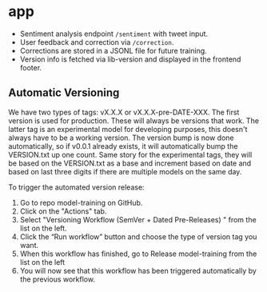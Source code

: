 # app
- Sentiment analysis endpoint `/sentiment` with tweet input.
- User feedback and correction via `/correction`.
- Corrections are stored in a JSONL file for future training.
- Version info is fetched via lib-version and displayed in the frontend footer.

## Automatic Versioning
We have two types of tags: vX.X.X or vX.X.X-pre-DATE-XXX. The first version is used for production. These will always be versions that work. The latter tag is an experimental model for developing purposes, this doesn't always have to be a working version. The version bump is now done automatically, so if v0.0.1 already exists, it will automatically bump the VERSION.txt up one count. Same story for the experimental tags, they will be based on the VERSION.txt as a base and increment based on date and based on last three digits if there are multiple models on the same day.

To trigger the automated version release:

1) Go to repo model-training on GitHub.
2) Click on the "Actions" tab.
3) Select "Versioning Workflow (SemVer + Dated Pre-Releases) " from the list on the left.
4) Click the “Run workflow” button and choose the type of version tag you want.
5) When this workflow has finished, go to Release model-training from the list on the left
6) You will now see that this workflow has been triggered automatically by the previous workflow.
